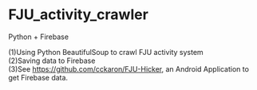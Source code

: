 # FJU_activity_crawler
Python + Firebase

(1)Using Python BeautifulSoup to crawl FJU activity system  
(2)Saving data to Firebase  
(3)See https://github.com/cckaron/FJU-Hicker, an Android Application to get Firebase data.   
